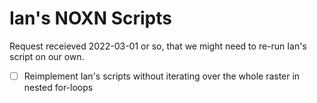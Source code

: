 # Ian's NOXN Scripts

Request receieved 2022-03-01 or so, that we might need to re-run Ian's script on our own.

- [ ] Reimplement Ian's scripts without iterating over the whole raster in nested for-loops
